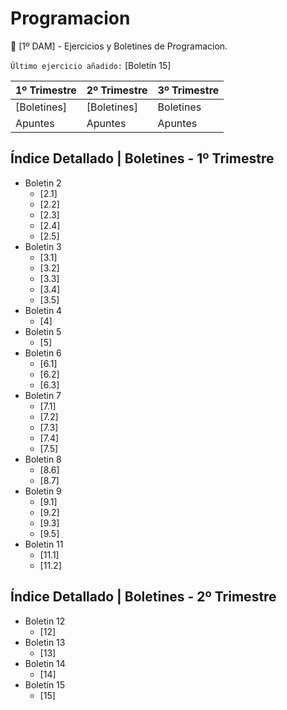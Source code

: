 # Programacion
:speech_balloon: [1º DAM] - Ejercicios y Boletines de Programacion.

`Último ejercicio añadido:` [Boletín 15]

1º Trimestre | 2º Trimestre | 3º Trimestre
------------ | ------------- | -------------
[Boletines] | [Boletines] | Boletines
Apuntes | Apuntes | Apuntes

## Índice Detallado | Boletines - 1º Trimestre
* Boletin 2
  * [2.1]
  * [2.2]
  * [2.3]
  * [2.4]
  * [2.5]
* Boletin 3
  * [3.1]
  * [3.2]
  * [3.3]
  * [3.4]
  * [3.5]
* Boletin 4
  * [4]
* Boletin 5
  * [5]
* Boletin 6
  * [6.1]
  * [6.2]
  * [6.3]
* Boletin 7
  * [7.1]
  * [7.2]
  * [7.3]
  * [7.4]
  * [7.5]
* Boletin 8
  * [8.6]
  * [8.7]
* Boletin 9
  * [9.1]
  * [9.2]
  * [9.3]
  * [9.5]
* Boletin 11
  * [11.1]
  * [11.2]
  
## Índice Detallado | Boletines - 2º Trimestre
* Boletin 12
  * [12]
* Boletin 13
  * [13]
* Boletin 14
  * [14]
* Boletín 15
  * [15]
